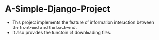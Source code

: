 # A-Simple-Django-Project
* This project implements the feature of information interaction between the front-end and the back-end.
* It also provides the functoin of downloading files.
